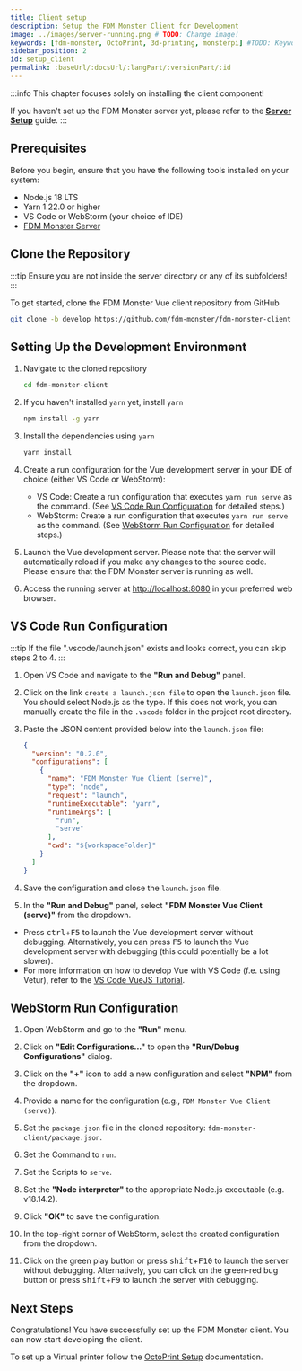 ```yaml
---
title: Client setup
description: Setup the FDM Monster Client for Development
image: ../images/server-running.png # TODO: Change image!
keywords: [fdm-monster, OctoPrint, 3d-printing, monsterpi] #TODO: Keywords!
sidebar_position: 2
id: setup_client
permalink: :baseUrl/:docsUrl/:langPart/:versionPart/:id
---
```


:::info
This chapter focuses solely on installing the client component!

If you haven't set up the FDM Monster server yet, please refer to the **[Server Setup](./setup_server.md)** guide.
:::

## Prerequisites

Before you begin, ensure that you have the following tools installed on your system:

- Node.js 18 LTS
- Yarn 1.22.0 or higher
- VS Code or WebStorm (your choice of IDE)
- [FDM Monster Server](./setup_server.md)

## Clone the Repository

:::tip
Ensure you are not inside the server directory or any of its subfolders!
:::

To get started, clone the FDM Monster Vue client repository from GitHub

```bash
git clone -b develop https://github.com/fdm-monster/fdm-monster-client.git
```

## Setting Up the Development Environment

1) Navigate to the cloned repository

    ```bash
    cd fdm-monster-client
    ```

1) If you haven't installed `yarn` yet, install `yarn`

   ```bash
   npm install -g yarn
   ```

1) Install the dependencies using `yarn`

   ```bash
   yarn install
   ```

1) Create a run configuration for the Vue development server in your IDE of choice (either VS Code or WebStorm):
    - VS Code: Create a run configuration that executes `yarn run serve` as the command. (See [VS Code Run Configuration](#vs-code-run-configuration) for detailed steps.)
    - WebStorm: Create a run configuration that executes `yarn run serve` as the command. (See [WebStorm Run Configuration](#webstorm-run-configuration) for detailed steps.)

1) Launch the Vue development server. Please note that the server will automatically reload if you make any changes to
   the source code. Please ensure that the FDM Monster server is running as well.

1) Access the running server at [http://localhost:8080](http://localhost:8080) in your preferred web browser.

## VS Code Run Configuration

:::tip
If the file ".vscode/launch.json" exists and looks correct, you can skip steps 2 to 4.
:::

1) Open VS Code and navigate to the **"Run and Debug"** panel.

1) Click on the link `create a launch.json file` to open the `launch.json` file. You should select Node.js as the type. If this does not work, you can manually create the file in the `.vscode` folder in the project root directory.

1) Paste the JSON content provided below into the `launch.json` file:

   ```json
   {
     "version": "0.2.0",
     "configurations": [
       {
         "name": "FDM Monster Vue Client (serve)",
         "type": "node",
         "request": "launch",
         "runtimeExecutable": "yarn",
         "runtimeArgs": [
           "run",
           "serve"
         ],
         "cwd": "${workspaceFolder}"
       }
     ]
   }
   ```

1) Save the configuration and close the `launch.json` file.

1) In the **"Run and Debug"** panel, select **"FDM Monster Vue Client (serve)"** from the dropdown.

- Press <kbd>ctrl</kbd>+<kbd>F5</kbd> to launch the Vue development server without debugging. Alternatively, you can press <kbd>F5</kbd> to launch the Vue development server with debugging (this could potentially be a lot slower).
- For more information on how to develop Vue with VS Code (f.e. using Vetur), refer to the [VS Code VueJS Tutorial](https://code.visualstudio.com/docs/nodejs/vuejs-tutorial).

## WebStorm Run Configuration

1) Open WebStorm and go to the **"Run"** menu.

1) Click on **"Edit Configurations..."** to open the **"Run/Debug Configurations"** dialog.

1) Click on the **"+"** icon to add a new configuration and select **"NPM"** from the dropdown.

1) Provide a name for the configuration (e.g., `FDM Monster Vue Client (serve)`).

1) Set the `package.json` file in the cloned repository: `fdm-monster-client/package.json`.

1) Set the Command to `run`.

1) Set the Scripts to `serve`.

1) Set the **"Node interpreter"** to the appropriate Node.js executable (e.g. v18.14.2).

1) Click **"OK"** to save the configuration.

1) In the top-right corner of WebStorm, select the created configuration from the dropdown.

1) Click on the green play button or press <kbd>shift</kbd>+<kbd>F10</kbd> to launch the server without debugging. Alternatively, you can click on the green-red bug button or press <kbd>shift</kbd>+<kbd>F9</kbd> to launch the server with debugging.

## Next Steps

Congratulations! You have successfully set up the FDM Monster client. You can now start developing the client.

To set up a Virtual printer follow the [OctoPrint Setup](./setup_octoprint.md) documentation.
